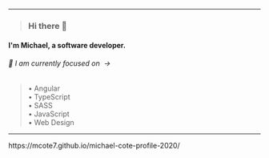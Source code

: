 <hr>

> ### Hi there 👋
#### I'm Michael, a software developer.
###### 🎯 I am currently focused on &nbsp;&rarr;
> &bull;&nbsp;Angular<br>
> &bull;&nbsp;TypeScript<br>
> &bull;&nbsp;SASS<br>
> &bull;&nbsp;JavaScript<br>
> &bull;&nbsp;Web Design<br>
<hr>
https://mcote7.github.io/michael-cote-profile-2020/

<!--
**mcote7/mcote7** is a ✨ _special_ ✨ repository because its `README.md` (this file) appears on your GitHub profile.

Here are some ideas to get you started:

- 🔭 I’m currently working on ...
- 🌱 I’m currently learning ...
- 👯 I’m looking to collaborate on ...
- 🤔 I’m looking for help with ...
- 💬 Ask me about ...
- 📫 How to reach me: ...
- 😄 Pronouns: ...
- ⚡ Fun fact: ...
-->
